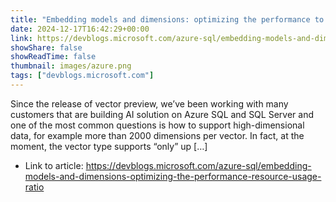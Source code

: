 ```yaml
---
title: "Embedding models and dimensions: optimizing the performance to resource-usage ratio"
date: 2024-12-17T16:42:29+00:00
link: https://devblogs.microsoft.com/azure-sql/embedding-models-and-dimensions-optimizing-the-performance-resource-usage-ratio
showShare: false
showReadTime: false
thumbnail: images/azure.png
tags: ["devblogs.microsoft.com"]
---
```

Since the release of vector preview, we’ve been working with many customers that are building AI solution on Azure SQL and SQL Server and one of the most common questions is how to support high-dimensional data, for example more than 2000 dimensions per vector. In fact, at the moment, the vector type supports “only” up […]

- Link to article: https://devblogs.microsoft.com/azure-sql/embedding-models-and-dimensions-optimizing-the-performance-resource-usage-ratio
